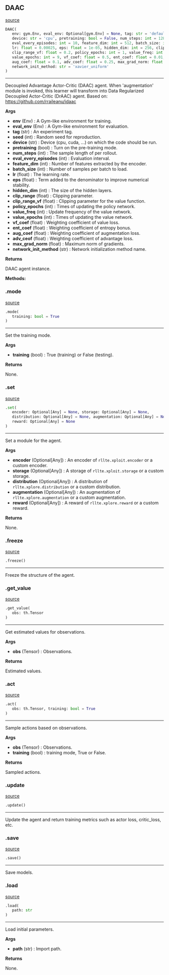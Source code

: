 #


## DAAC
[source](https://github.com/RLE-Foundation/rllte/blob/main/rllte/xploit/agent/daac.py/#L18)
```python 
DAAC(
   env: gym.Env, eval_env: Optional[gym.Env] = None, tag: str = 'default', seed: int = 1,
   device: str = 'cpu', pretraining: bool = False, num_steps: int = 128,
   eval_every_episodes: int = 10, feature_dim: int = 512, batch_size: int = 256,
   lr: float = 0.00025, eps: float = 1e-05, hidden_dim: int = 256, clip_range: float = 0.2,
   clip_range_vf: float = 0.2, policy_epochs: int = 1, value_freq: int = 1,
   value_epochs: int = 9, vf_coef: float = 0.5, ent_coef: float = 0.01,
   aug_coef: float = 0.1, adv_coef: float = 0.25, max_grad_norm: float = 0.5,
   network_init_method: str = 'xavier_uniform'
)
```


---
Decoupled Advantage Actor-Critic (DAAC) agent.
When 'augmentation' module is invoked, this learner will transform into
Data Regularized Decoupled Actor-Critic (DrAAC) agent.
Based on: https://github.com/rraileanu/idaac


**Args**

* **env** (Env) : A Gym-like environment for training.
* **eval_env** (Env) : A Gym-like environment for evaluation.
* **tag** (str) : An experiment tag.
* **seed** (int) : Random seed for reproduction.
* **device** (str) : Device (cpu, cuda, ...) on which the code should be run.
* **pretraining** (bool) : Turn on the pre-training mode.
* **num_steps** (int) : The sample length of per rollout.
* **eval_every_episodes** (int) : Evaluation interval.
* **feature_dim** (int) : Number of features extracted by the encoder.
* **batch_size** (int) : Number of samples per batch to load.
* **lr** (float) : The learning rate.
* **eps** (float) : Term added to the denominator to improve numerical stability.
* **hidden_dim** (int) : The size of the hidden layers.
* **clip_range** (float) : Clipping parameter.
* **clip_range_vf** (float) : Clipping parameter for the value function.
* **policy_epochs** (int) : Times of updating the policy network.
* **value_freq** (int) : Update frequency of the value network.
* **value_epochs** (int) : Times of updating the value network.
* **vf_coef** (float) : Weighting coefficient of value loss.
* **ent_coef** (float) : Weighting coefficient of entropy bonus.
* **aug_coef** (float) : Weighting coefficient of augmentation loss.
* **adv_ceof** (float) : Weighting coefficient of advantage loss.
* **max_grad_norm** (float) : Maximum norm of gradients.
* **network_init_method** (str) : Network initialization method name.



**Returns**

DAAC agent instance.


**Methods:**


### .mode
[source](https://github.com/RLE-Foundation/rllte/blob/main/rllte/xploit/agent/daac.py/#L150)
```python
.mode(
   training: bool = True
)
```

---
Set the training mode.


**Args**

* **training** (bool) : True (training) or False (testing).


**Returns**

None.

### .set
[source](https://github.com/RLE-Foundation/rllte/blob/main/rllte/xploit/agent/daac.py/#L162)
```python
.set(
   encoder: Optional[Any] = None, storage: Optional[Any] = None,
   distribution: Optional[Any] = None, augmentation: Optional[Any] = None,
   reward: Optional[Any] = None
)
```

---
Set a module for the agent.


**Args**

* **encoder** (Optional[Any]) : An encoder of `rllte.xploit.encoder` or a custom encoder.
* **storage** (Optional[Any]) : A storage of `rllte.xploit.storage` or a custom storage.
* **distribution** (Optional[Any]) : A distribution of `rllte.xplore.distribution` or a custom distribution.
* **augmentation** (Optional[Any]) : An augmentation of `rllte.xplore.augmentation` or a custom augmentation.
* **reward** (Optional[Any]) : A reward of `rllte.xplore.reward` or a custom reward.


**Returns**

None.

### .freeze
[source](https://github.com/RLE-Foundation/rllte/blob/main/rllte/xploit/agent/daac.py/#L192)
```python
.freeze()
```

---
Freeze the structure of the agent.

### .get_value
[source](https://github.com/RLE-Foundation/rllte/blob/main/rllte/xploit/agent/daac.py/#L212)
```python
.get_value(
   obs: th.Tensor
)
```

---
Get estimated values for observations.


**Args**

* **obs** (Tensor) : Observations.


**Returns**

Estimated values.

### .act
[source](https://github.com/RLE-Foundation/rllte/blob/main/rllte/xploit/agent/daac.py/#L223)
```python
.act(
   obs: th.Tensor, training: bool = True
)
```

---
Sample actions based on observations.


**Args**

* **obs** (Tensor) : Observations.
* **training** (bool) : training mode, True or False.


**Returns**

Sampled actions.

### .update
[source](https://github.com/RLE-Foundation/rllte/blob/main/rllte/xploit/agent/daac.py/#L244)
```python
.update()
```

---
Update the agent and return training metrics such as actor loss, critic_loss, etc.


### .save
[source](https://github.com/RLE-Foundation/rllte/blob/main/rllte/xploit/agent/daac.py/#L361)
```python
.save()
```

---
Save models.

### .load
[source](https://github.com/RLE-Foundation/rllte/blob/main/rllte/xploit/agent/daac.py/#L375)
```python
.load(
   path: str
)
```

---
Load initial parameters.


**Args**

* **path** (str) : Import path.


**Returns**

None.
